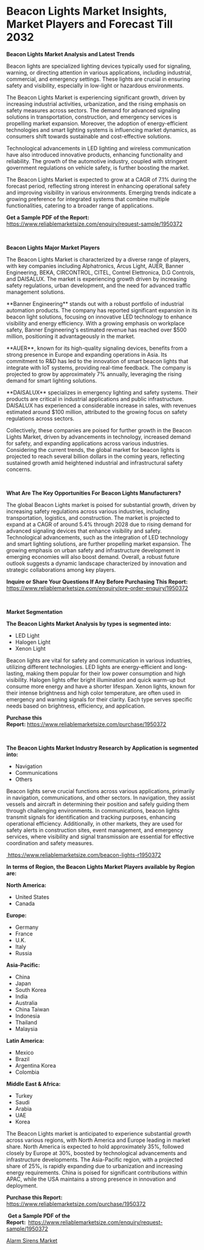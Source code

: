 <p><h1>Beacon Lights Market Insights, Market Players and Forecast Till 2032</h1></p><p><strong>Beacon Lights Market Analysis and Latest Trends</strong></p>
<p><p>Beacon lights are specialized lighting devices typically used for signaling, warning, or directing attention in various applications, including industrial, commercial, and emergency settings. These lights are crucial in ensuring safety and visibility, especially in low-light or hazardous environments.</p><p>The Beacon Lights Market is experiencing significant growth, driven by increasing industrial activities, urbanization, and the rising emphasis on safety measures across sectors. The demand for advanced signaling solutions in transportation, construction, and emergency services is propelling market expansion. Moreover, the adoption of energy-efficient technologies and smart lighting systems is influencing market dynamics, as consumers shift towards sustainable and cost-effective solutions.</p><p>Technological advancements in LED lighting and wireless communication have also introduced innovative products, enhancing functionality and reliability. The growth of the automotive industry, coupled with stringent government regulations on vehicle safety, is further boosting the market.</p><p>The Beacon Lights Market is expected to grow at a CAGR of 7.1% during the forecast period, reflecting strong interest in enhancing operational safety and improving visibility in various environments. Emerging trends indicate a growing preference for integrated systems that combine multiple functionalities, catering to a broader range of applications.</p></p>
<p><strong>Get a Sample PDF of the Report:&nbsp;</strong> <a href="https://www.reliablemarketsize.com/enquiry/request-sample/1950372?utm_campaign=2276&utm_medium=2&utm_source=Github&utm_content=ia&utm_term=19022025&utm_id=beacon-lights">https://www.reliablemarketsize.com/enquiry/request-sample/1950372</a></p>
<p>&nbsp;</p>
<p><strong>Beacon Lights Major Market Players</strong></p>
<p><p>The Beacon Lights Market is characterized by a diverse range of players, with key companies including Alphatronics, Arcus Light, AUER, Banner Engineering, BEKA, CIRCONTROL, CITEL, Contrel Elettronica, D.G Controls, and DAISALUX. The market is experiencing growth driven by increasing safety regulations, urban development, and the need for advanced traffic management solutions.</p><p>**Banner Engineering** stands out with a robust portfolio of industrial automation products. The company has reported significant expansion in its beacon light solutions, focusing on innovative LED technology to enhance visibility and energy efficiency. With a growing emphasis on workplace safety, Banner Engineering's estimated revenue has reached over $500 million, positioning it advantageously in the market.</p><p>**AUER**, known for its high-quality signaling devices, benefits from a strong presence in Europe and expanding operations in Asia. Its commitment to R&D has led to the innovation of smart beacon lights that integrate with IoT systems, providing real-time feedback. The company is projected to grow by approximately 7% annually, leveraging the rising demand for smart lighting solutions.</p><p>**DAISALUX** specializes in emergency lighting and safety systems. Their products are critical in industrial applications and public infrastructure. DAISALUX has experienced a considerable increase in sales, with revenues estimated around $100 million, attributed to the growing focus on safety regulations across sectors.</p><p>Collectively, these companies are poised for further growth in the Beacon Lights Market, driven by advancements in technology, increased demand for safety, and expanding applications across various industries. Considering the current trends, the global market for beacon lights is projected to reach several billion dollars in the coming years, reflecting sustained growth amid heightened industrial and infrastructural safety concerns.</p></p>
<p>&nbsp;</p>
<p><strong>What Are The Key Opportunities For Beacon Lights Manufacturers?</strong></p>
<p><p>The global Beacon Lights market is poised for substantial growth, driven by increasing safety regulations across various industries, including transportation, logistics, and construction. The market is projected to expand at a CAGR of around 5.4% through 2028 due to rising demand for advanced signaling devices that enhance visibility and safety. Technological advancements, such as the integration of LED technology and smart lighting solutions, are further propelling market expansion. The growing emphasis on urban safety and infrastructure development in emerging economies will also boost demand. Overall, a robust future outlook suggests a dynamic landscape characterized by innovation and strategic collaborations among key players.</p></p>
<p><strong>Inquire or Share Your Questions If Any Before Purchasing This Report:</strong> <a href="https://www.reliablemarketsize.com/enquiry/pre-order-enquiry/1950372?utm_campaign=2276&utm_medium=2&utm_source=Github&utm_content=ia&utm_term=19022025&utm_id=beacon-lights">https://www.reliablemarketsize.com/enquiry/pre-order-enquiry/1950372</a></p>
<p>&nbsp;</p>
<p><strong>Market Segmentation</strong></p>
<p><strong>The Beacon Lights Market Analysis by types is segmented into:</strong></p>
<p><ul><li>LED Light</li><li>Halogen Light</li><li>Xenon Light</li></ul></p>
<p><p>Beacon lights are vital for safety and communication in various industries, utilizing different technologies. LED lights are energy-efficient and long-lasting, making them popular for their low power consumption and high visibility. Halogen lights offer bright illumination and quick warm-up but consume more energy and have a shorter lifespan. Xenon lights, known for their intense brightness and high color temperature, are often used in emergency and warning signals for their clarity. Each type serves specific needs based on brightness, efficiency, and application.</p></p>
<p><strong>Purchase this Report:&nbsp;</strong><a href="https://www.reliablemarketsize.com/purchase/1950372?utm_campaign=2276&utm_medium=2&utm_source=Github&utm_content=ia&utm_term=19022025&utm_id=beacon-lights">https://www.reliablemarketsize.com/purchase/1950372</a></p>
<p>&nbsp;</p>
<p><strong>The Beacon Lights Market Industry Research by Application is segmented into:</strong></p>
<p><ul><li>Navigation</li><li>Communications</li><li>Others</li></ul></p>
<p><p>Beacon lights serve crucial functions across various applications, primarily in navigation, communications, and other sectors. In navigation, they assist vessels and aircraft in determining their position and safely guiding them through challenging environments. In communications, beacon lights transmit signals for identification and tracking purposes, enhancing operational efficiency. Additionally, in other markets, they are used for safety alerts in construction sites, event management, and emergency services, where visibility and signal transmission are essential for effective coordination and safety measures.</p></p>
<p><a href="https://www.reliablemarketsize.com/beacon-lights-r1950372?utm_campaign=2276&utm_medium=2&utm_source=Github&utm_content=ia&utm_term=19022025&utm_id=beacon-lights">&nbsp;https://www.reliablemarketsize.com/beacon-lights-r1950372</a></p>
<p><strong>In terms of Region, the Beacon Lights Market Players available by Region are:</strong></p>
<p>
    <p> <strong> North America: </strong>
        <ul>
            <li>United States</li>
            <li>Canada</li>
        </ul>
        </p> 
    <p> <strong> Europe: </strong>
        <ul>
            <li>Germany</li>
            <li>France</li>
            <li>U.K.</li>
            <li>Italy</li>
            <li>Russia</li>
        </ul>
        </p> 
    <p> <strong> Asia-Pacific: </strong>
        <ul>
            <li>China</li>
            <li>Japan</li>
            <li>South Korea</li>
            <li>India</li>
            <li>Australia</li>
            <li>China Taiwan</li>
            <li>Indonesia</li>
            <li>Thailand</li>
            <li>Malaysia</li>
        </ul>
        </p> 
    <p> <strong> Latin America: </strong>
        <ul>
            <li>Mexico</li>
            <li>Brazil</li>
            <li>Argentina Korea</li>
            <li>Colombia</li>
        </ul>
        </p> 
    <p> <strong> Middle East & Africa: </strong>
        <ul>
            <li>Turkey</li>
            <li>Saudi</li>
            <li>Arabia</li>
            <li>UAE</li>
            <li>Korea</li>
        </ul>
    </p>
    </p>
<p><p>The Beacon Lights market is anticipated to experience substantial growth across various regions, with North America and Europe leading in market share. North America is expected to hold approximately 35%, followed closely by Europe at 30%, boosted by technological advancements and infrastructure developments. The Asia-Pacific region, with a projected share of 25%, is rapidly expanding due to urbanization and increasing energy requirements. China is poised for significant contributions within APAC, while the USA maintains a strong presence in innovation and deployment.</p></p>
<p><strong>Purchase this Report: </strong><a href="https://www.reliablemarketsize.com/purchase/1950372?utm_campaign=2276&utm_medium=2&utm_source=Github&utm_content=ia&utm_term=19022025&utm_id=beacon-lights">https://www.reliablemarketsize.com/purchase/1950372</a></p>
<p>&nbsp;<strong>Get a Sample PDF of the Report:&nbsp;&nbsp;</strong><a href="https://www.reliablemarketsize.com/enquiry/request-sample/1950372?utm_campaign=2276&utm_medium=2&utm_source=Github&utm_content=ia&utm_term=19022025&utm_id=beacon-lights">https://www.reliablemarketsize.com/enquiry/request-sample/1950372</a></p>
<p><strong></strong></p>
<p><p><a href="https://github.com/risingtrista99259/Market-Research-Report-List-1/blob/main/alarm-sirens-market.md?utm_campaign=2276&utm_medium=2&utm_source=Github&utm_content=ia&utm_term=19022025&utm_id=beacon-lights">Alarm Sirens Market</a></p></p>